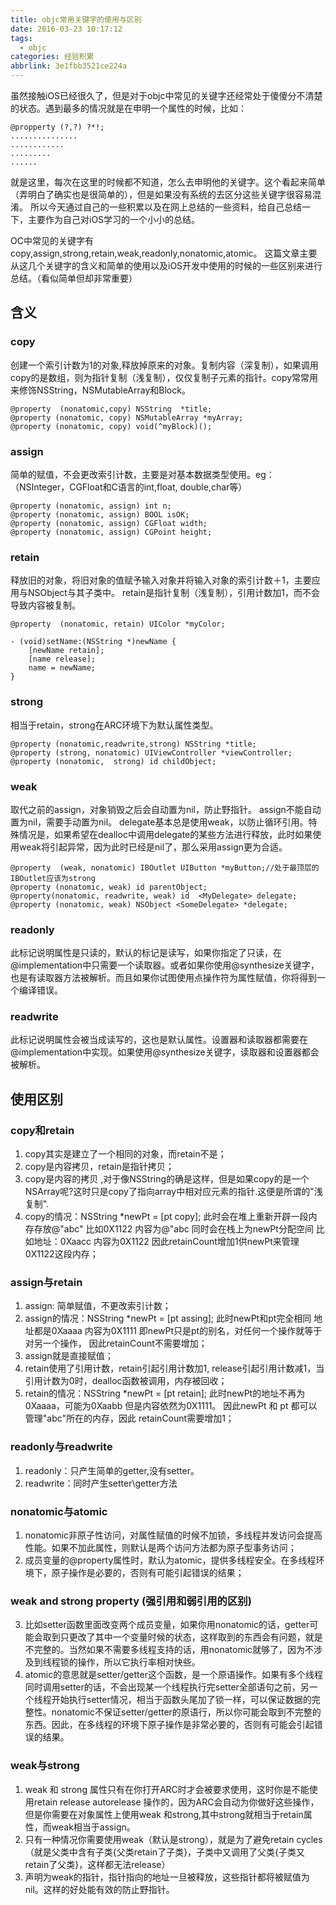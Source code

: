 ```yaml
---
title: objc常用关键字的使用与区别
date: 2016-03-23 10:17:12
tags:
  - objc
categories: 经验积累
abbrlink: 3e1fbb3521ce224a
---
```


虽然接触iOS已经很久了，但是对于objc中常见的关键字还经常处于傻傻分不清楚的状态。遇到最多的情况就是在申明一个属性的时候，比如：
``` objc
@propperty (?,?) ?*!;
...............
............
.........
......
```
就是这里，每次在这里的时候都不知道，怎么去申明他的关键字。这个看起来简单（弄明白了确实也是很简单的），但是如果没有系统的去区分这些关键字很容易混淆。
所以今天通过自己的一些积累以及在网上总结的一些资料，给自己总结一下，主要作为自己对iOS学习的一个小小的总结。

OC中常见的关键字有copy,assign,strong,retain,weak,readonly,nonatomic,atomic。
这篇文章主要从这几个关键字的含义和简单的使用以及iOS开发中使用的时候的一些区别来进行总结。（看似简单但却非常重要）

<!-- more -->

## 含义
### copy
创建一个索引计数为1的对象,释放掉原来的对象。复制内容（深复制），如果调用copy的是数组，则为指针复制（浅复制），仅仅复制子元素的指针。copy常常用来修饰NSString，NSMutableArray和Block。
``` objc
@property  (nonatomic,copy) NSString  *title;
@property (nonatomic, copy) NSMutableArray *myArray;
@property (nonatomic, copy) void(^myBlock)();
```
### assign 
简单的赋值，不会更改索引计数，主要是对基本数据类型使用。eg：（NSInteger，CGFloat和C语言的int,float, double,char等）
``` objc
@property (nonatomic, assign) int n;
@property (nonatomic, assign) BOOL isOK;
@property (nonatomic, assign) CGFloat width;
@property (nonatomic, assign) CGPoint height;
```
### retain
释放旧的对象，将旧对象的值赋予输入对象并将输入对象的索引计数＋1，主要应用与NSObject与其子类中。 retain是指针复制（浅复制），引用计数加1，而不会导致内容被复制。
``` objc
@property  (nonatomic, retain) UIColor *myColor;

- (void)setName:(NSString *)newName {
    [newName retain];
    [name release];  
    name = newName;  
}

```

### strong
相当于retain，strong在ARC环境下为默认属性类型。
``` objc
@property (nonatomic,readwrite,strong) NSString *title;
@property (strong, nonatomic) UIViewController *viewController;
@property (nonatomic,  strong) id childObject;
```

### weak
取代之前的assign，对象销毁之后会自动置为nil，防止野指针。
assign不能自动置为nil，需要手动置为nil。
delegate基本总是使用weak，以防止循环引用。特殊情况是，如果希望在dealloc中调用delegate的某些方法进行释放，此时如果使用weak将引起异常，因为此时已经是nil了，那么采用assign更为合适。
``` objc
@property  (weak, nonatomic) IBOutlet UIButton *myButton;//处于最顶层的IBOutlet应该为strong
@property (nonatomic, weak) id parentObject;
@property(nonatomic, readwrite, weak) id  <MyDelegate> delegate;
@property (nonatomic, weak) NSObject <SomeDelegate> *delegate;
```

### readonly
此标记说明属性是只读的，默认的标记是读写，如果你指定了只读，在@implementation中只需要一个读取器。或者如果你使用@synthesize关键字，也是有读取器方法被解析。而且如果你试图使用点操作符为属性赋值，你将得到一个编译错误。

### readwrite
此标记说明属性会被当成读写的，这也是默认属性。设置器和读取器都需要在@implementation中实现。如果使用@synthesize关键字，读取器和设置器都会被解析。

## 使用区别

### copy和retain
1. copy其实是建立了一个相同的对象，而retain不是；
2. copy是内容拷贝，retain是指针拷贝；
3. copy是内容的拷贝 ,对于像NSString的确是这样，但是如果copy的是一个NSArray呢?这时只是copy了指向array中相对应元素的指针.这便是所谓的"浅复制".
4. copy的情况：NSString *newPt = [pt copy];
此时会在堆上重新开辟一段内存存放@"abc" 比如0X1122 内容为@"abc 同时会在栈上为newPt分配空间 比如地址：0Xaacc 内容为0X1122 因此retainCount增加1供newPt来管理0X1122这段内存；

### assign与retain
1. assign: 简单赋值，不更改索引计数；
2. assign的情况：NSString *newPt = [pt assing];
此时newPt和pt完全相同 地址都是0Xaaaa 内容为0X1111 即newPt只是pt的别名，对任何一个操作就等于对另一个操作， 因此retainCount不需要增加；
3. assign就是直接赋值；
4. retain使用了引用计数，retain引起引用计数加1, release引起引用计数减1，当引用计数为0时，dealloc函数被调用，内存被回收；
5. retain的情况：NSString *newPt = [pt retain];
此时newPt的地址不再为0Xaaaa，可能为0Xaabb 但是内容依然为0X1111。 因此newPt 和 pt 都可以管理"abc"所在的内存，因此 retainCount需要增加1；

### readonly与readwrite
1. readonly：只产生简单的getter,没有setter。
2. readwrite：同时产生setter\getter方法

### nonatomic与atomic
1. nonatomic非原子性访问，对属性赋值的时候不加锁，多线程并发访问会提高性能。如果不加此属性，则默认是两个访问方法都为原子型事务访问；
2. 成员变量的@property属性时，默认为atomic，提供多线程安全。在多线程环境下，原子操作是必要的，否则有可能引起错误的结果；
### weak and strong property (强引用和弱引用的区别)
3. 比如setter函数里面改变两个成员变量，如果你用nonatomic的话，getter可能会取到只更改了其中一个变量时候的状态，这样取到的东西会有问题，就是不完整的。当然如果不需要多线程支持的话，用nonatomic就够了，因为不涉及到线程锁的操作，所以它执行率相对快些。
4. atomic的意思就是setter/getter这个函数，是一个原语操作。如果有多个线程同时调用setter的话，不会出现某一个线程执行完setter全部语句之前，另一个线程开始执行setter情况，相当于函数头尾加了锁一样，可以保证数据的完整性。nonatomic不保证setter/getter的原语行，所以你可能会取到不完整的东西。因此，在多线程的环境下原子操作是非常必要的，否则有可能会引起错误的结果。

### weak与strong
1. weak 和 strong 属性只有在你打开ARC时才会被要求使用，这时你是不能使用retain release autorelease 操作的，因为ARC会自动为你做好这些操作，但是你需要在对象属性上使用weak 和strong,其中strong就相当于retain属性，而weak相当于assign。
2. 只有一种情况你需要使用weak（默认是strong），就是为了避免retain cycles（就是父类中含有子类{父类retain了子类}，子类中又调用了父类{子类又retain了父类}，这样都无法release）
3. 声明为weak的指针，指针指向的地址一旦被释放，这些指针都将被赋值为nil。这样的好处能有效的防止野指针。